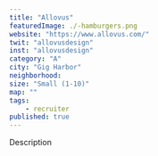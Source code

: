 ```yaml
---
title: "Allovus"
featuredImage: ./-hamburgers.png
website: "https://www.allovus.com/"
twit: "allovusdesign"
inst: "allovusdesign"
category: "A"
city: "Gig Harbor"
neighborhood:
size: "Small (1-10)"
map: ""
tags:
    - recruiter
published: true
---
```


Description
